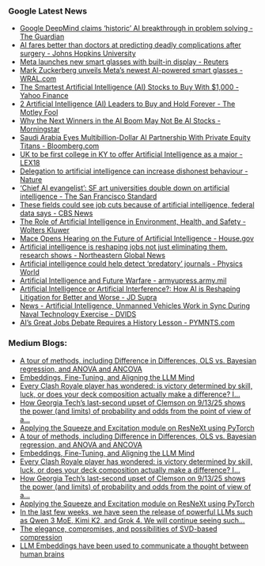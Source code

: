 ### Google Latest News
<!-- GOOGLE-NEWS-CONTENT:START -->

- [Google DeepMind claims ‘historic’ AI breakthrough in problem solving - The Guardian](https://news.google.com/rss/articles/CBMiuAFBVV95cUxPQ3JZUk1WRlNTY3RlX3hrbEJuSWhvX0RSM0N4d3pUTnFUNG1xWE1yWHBWdzFoQzVXc19MRkZMMGViQ2pZek9PbHB6U0VpWHVCRjltQW40S3F0U29lbWlLcVpYamY3bW50M013N3VUZkFhMUg3cXZ4Tm1PR05KUGVyRmdaWjVSZEZCdFkydjFkRjBfNHlMTFFWZG9XeWdqc3JlbFU4dVZHQ3Z1alRyazQxTjZYYkJDWHRw?oc=5)
- [AI fares better than doctors at predicting deadly complications after surgery - Johns Hopkins University](https://news.google.com/rss/articles/CBMilgFBVV95cUxNSnBIVGQ4dDQzN0t6MDRBUnhoeno1aENZUWt3NFFJSk5xTzhjM2NmYmxjLXF3X3ZhMktER3JKOXVucnBGRWVTeTBNY0ZRYS0td0J4Q0U0OHQyNTQ2dmtseDM3N3NULXlCVWN3STc3UW84RmxLSk95NXRLci1MWUdPYjd1YXN1YkJ5VWhSNzJtbU0xUjRnSmc?oc=5)
- [Meta launches new smart glasses with built-in display - Reuters](https://news.google.com/rss/articles/CBMisgFBVV95cUxOenlJajdQeDlDRm1lQU9DMElBZWJObnNNeTdWNGxxMG5CTVluUGRXTFQzRldEcTdqYUg2UlZNVnBhbDY5VXFYODE5dFBSRkM0bDVZQWlRV3ZuVVNUcHRtczRCX0lKZHNIWDZWSGhwZU9MSGlqZDRXX0t4dzJvalVaMHV6Vm1iNDNYM1JKQmVIZ3BZc01aV2Y0WlN2anNVeWF4SWl0ZVlaWVR5TFFWTzl0WmNn?oc=5)
- [Mark Zuckerberg unveils Meta’s newest AI-powered smart glasses - WRAL.com](https://news.google.com/rss/articles/CBMipwFBVV95cUxNM0RMRVdkazFoa29QM2FuOURlbmY4UFEtdG9iWkpxRlg2WHNEUjZGaFZmSFppdktPcmo3YjRhVmJfaHdOcW90aGxPQnIwNHZGdUx3bjA3RlZ6SHhURmF0ZFdLTlpOTVlrSWhoSUFkTWdmMXB6bk1IUUJrSFF5bjRNcDBvYWo4VzIwM2NOSHlIUlhPb0ZjRExLQlcxNXBUeGlGWVdnMVZjMNIBSkFVX3lxTE5UVGRiUzdmNnpZcDJwX1kwT1lCYTVmQWdZSnU1RFdCb0lKNVVGX09uT1dldEFrWHg3R3dLM1JLUjZoNzFndlJPSDV3?oc=5)
- [The Smartest Artificial Intelligence (AI) Stocks to Buy With $1,000 - Yahoo Finance](https://news.google.com/rss/articles/CBMikgFBVV95cUxPTVJWNGtiNGJQWDlLSlF0Ri1fNGhEd1BEMzBvVFZtanlwQmp1ZUpJRkdtMDYtQlRPLXlHSEZRNW5jZENzYjJ5X1BMcW10SGZfMTZsWENiSHY1bTlnZExQTU51UFlKbnVZSEFza0pBdXcyRFJqamk4bGdrRUd3QW1lN1pSMTVzNklqanBuQW5mYUYzUQ?oc=5)
- [2 Artificial Intelligence (AI) Leaders to Buy and Hold Forever - The Motley Fool](https://news.google.com/rss/articles/CBMilAFBVV95cUxNdEw3VDllU0hIODhvVG0xODNHVmRmR195eDRkRXB5eTNCT243Q1ZHSkpOeUl2QmczdXpYWHVPZ2hlak9MakJDZEdBbUFUXzktZEV3TzFVdmNnalBfSGJxWTlUbXZCb2R5RGhENjd2VnROWGdZT3NteXdNOWRDTGJacS1pNGpHemZFNHNEeUQ4bm9fYk1P?oc=5)
- [Why the Next Winners in the AI Boom May Not Be AI Stocks - Morningstar](https://news.google.com/rss/articles/CBMihwFBVV95cUxNLWJJS3VOekw5U2JNYXp1Z202VGxDNzdnRk91X1FXS21LX3czd1pOVXZ6MGM3bUU3Wkw1TS1RSGgtWFl4R1hrcXJJMlBxaE9RN2RnQ3RpWG9DNi03bzl1OWluVkdyTmZ6OVVvSDZsNWV3T0o3UWo4ZFVJZ0UyWXNnUmQ4Mm45Y1k?oc=5)
- [Saudi Arabia Eyes Multibillion-Dollar AI Partnership With Private Equity Titans - Bloomberg.com](https://news.google.com/rss/articles/CBMixgFBVV95cUxOb2NXSlVwOGtaSmxtUlpnazhGeW5iUDBEMU95NGZ0UWxQMy1mZmU5VEp3Y25xM25IWGVXa2JHTFk5dVY3VGFTaWQ2dFA3cldrdWtES2ozWk9SYzRtM0x2eU40MkNCNWNzM3BCaTd1RS1scXFRRDQxUHNfcGlkVTY3eTF5MFpxM2lhcGN2OThCU1lvaUF5OFFPdl9aUlVOYWhDLTB1UFY5RkdvNnpmX1BraFJneFRreGU3dVJObnFHX3VjUG9uM2c?oc=5)
- [UK to be first college in KY to offer Artificial Intelligence as a major - LEX18](https://news.google.com/rss/articles/CBMiuAFBVV95cUxQbjlqcW1SVDdGRVROZVhjdDlqOVdZakloeWpVNDhuVzZTU0g4b2xCdjlrZFhRY1czaDlEZG1jSGJaWUlDUktEYW1WVVBmNG1NTTFZQlNwOExWNWJFMks2SFFybk5jb01jc1BNQWJDcDVTVUh4b3VuN09mN0UxazAwYlRheVE3bUlUbjJJYVpIczZDVUpyNm90QjItOGdNNGFVUEEtTENucHJVd3VWTjF1Vmd1OHhNR1Va?oc=5)
- [Delegation to artificial intelligence can increase dishonest behaviour - Nature](https://news.google.com/rss/articles/CBMiX0FVX3lxTE9vZndsUTNfdU9RWlJNWjhJNWpRMWhYZjZwZzN4eXhDSzYydGZtVjlzUy14SlRnMU9NUGJMTFFrXzNYUXR1SXVMd2JWa2l3b2FRY2VjTW9yelZfZHF1ZGlv?oc=5)
- [‘Chief AI evangelist’: SF art universities double down on artificial intelligence - The San Francisco Standard](https://news.google.com/rss/articles/CBMilwFBVV95cUxNNjlCV2NKNEhxdEZDcTFYaFZFNDJSbDF6bDFYLVR5U2puT21vNWRNU0N1cldQbk84NEg1RHRsVERCTVhsbEVkNjdUWVNoZTI1TFIwYUFoYzdud29Xd2tjZC1BNUh0bFd1bnN0T1VmUkNCWW1vdm1LQjl2bXlrQ014VkMweElmRDlqNmlqZUwtaUs1TmZUa3hj?oc=5)
- [These fields could see job cuts because of artificial intelligence, federal data says - CBS News](https://news.google.com/rss/articles/CBMif0FVX3lxTFBHcm4zRTNOWlNndEttZkwwaWpNbEpkclpvTHhWNi0xZDlwYkpTeERkMGM3bVZCamhCdUJkNHZNbm55OHlFaGRNbUlGX25PSlVWMFJTMW9hMWF1UE52UEl0akRTUl91RGJPN3QtUHBBaFB0YjZmY1pYNHRnNklxM3M?oc=5)
- [The Role of Artificial Intelligence in Environment, Health, and Safety - Wolters Kluwer](https://news.google.com/rss/articles/CBMiuAFBVV95cUxOYkoyWUdHYjJRWFM0YkQ0TE5yaVRfYUtiNU1Uc2w2YjJmWmlJTWJ2TnItTWRUWkVOQThYbzhnUEcweUNuaVhhNDdKREQ2TDhuYTZRX21TTXJVVDRJZ2Fjdnd1QjQ1aDhaT1A3RHJTQW9EQVp5dXZhOGFscFE2d0lOT2J0M1BrS2NpOWhSejJjdjluX3hKV1c2a3k0X1hzdXlLUVdZME1EcUdmZ3M4LWxYSERkczlVV3g2?oc=5)
- [Mace Opens Hearing on the Future of Artificial Intelligence - House.gov](https://news.google.com/rss/articles/CBMinAFBVV95cUxPX281M3RicjhkVXB5UG84NzM2cU50VWhBOGpCWEkyNVlTWFVQTnphMFhKWW51dHhrTjJrRkN2LS1XbGw3Vk5xOHp0WFRBam5OLVhTOVJoQkFfT3ZPelRjSWpyRzA2REc5czdWN3p1enpPc0x5T040VG41WFB1Ym5BLUpTTndvaEpUUG5fSFllc183eFp6QU1wTVd0THY?oc=5)
- [Artificial intelligence is reshaping jobs not just eliminating them, research shows - Northeastern Global News](https://news.google.com/rss/articles/CBMihwFBVV95cUxNbTF1QUhtZWYzUng3ZTdlaFNnUWQtZEFjNmJxbVBka0I0RnJSSFFPdjRoM0s4ME9zT1RmajNITHlvZjhKTU42eWV3OXlxUUdmNkM1ZWNoQmpDdVdSYzVURWFpQkl1M2RWRG1KTjI5N2tMd21xWTd1ajlYZ3N1OXA3My1XY0NYb0k?oc=5)
- [Artificial intelligence could help detect ‘predatory’ journals - Physics World](https://news.google.com/rss/articles/CBMikgFBVV95cUxQYW1lX1VCX01IV21RY29FazBCRnA1djhDR19QNkc0ZE16OVktZ1ZyNXRzdEdxX3JveTl5V2ZPTkRfMXpuMmtLUDk5U0d3RzBMTXBBVk5MYUZuaXc2MTRhMnI3azQxb1hGYWpqMHFPZGJBQ1R0ODRobC1UV0xsRFpmbDd6NEs0VkJwU2hzSWxha0Vvdw?oc=5)
- [Artificial Intelligence and Future Warfare - armyupress.army.mil](https://news.google.com/rss/articles/CBMivAFBVV95cUxOakVESUNBaXlUUnFZMGZ1VmktZWxfSFJiQXZoM2hDVzZLVzJwc3JMeHJIaDJ5UWtOSGNMR1RESXFra2stcnVyR0ZmLW5HRU9UeTI3WmhCb3VRcEtrTE9CczFZQlhtRmJfcmVNRXdNOWk0bTFyc0JHNkxTcFdfVkxwd3c3RGp1NzBuNzBaUHVHVEJoQTQyWTUxc0hvZnNhcHUwSTRYNTJ6THFrTE5HTE4zN3NCSDFOLW9YNHNQcw?oc=5)
- [Artificial Intelligence or Artificial Interference?: How AI is Reshaping Litigation for Better and Worse - JD Supra](https://news.google.com/rss/articles/CBMihwFBVV95cUxPaVNnbXhxTlQ0Z1ZZcTBKODhwb3FFdTM5RFBlbVZPczNzQzVsSmEyTnpzSTV6Z0t5a2RWOTdXV0dwWmo1WGY3NnJLdkJPeERTZmJNOHZQVEVxSUJtMzE5SkZiWEN4VlEwUXNGN2tRRURQeC1TeTkzc051czF2Vk1GalJNS1pRWG8?oc=5)
- [News - Artificial Intelligence, Unmanned Vehicles Work in Sync During Naval Technology Exercise - DVIDS](https://news.google.com/rss/articles/CBMivgFBVV95cUxONGFTSTR0VG5CWGhNSTBXU0cwUllLeTJRaDF3aTRHY3BnMGYyMHZ3VHRBV293UndrdmdzN1J1RjBrV0Q1cEpGWVNtUk85eU9HbDlaM1ZyZllLYllTY3JET0FUUkR0MVVNQTNCcDRQeXFCRWZhZjBXaXRlZXR5NWdNY3Nsd3BBQUc4cWVkY3R0aFE3ekVnR3lGN1pSTEdZd3VoajZSVTlPX0lkTzY1UV9oTlR4bExnOF9VaDc3UjR3?oc=5)
- [AI’s Great Jobs Debate Requires a History Lesson - PYMNTS.com](https://news.google.com/rss/articles/CBMipAFBVV95cUxNMl9aYThrTGc5bVBKWjJJbkowdUhGTWx6cWZoeERUazNnQ3RiNm1jY040aVBLQUYwUUFBN2xnLVJZZzZoODRtS3MyQWRLMjNsb0JKZUJtV29TWmhfYUlQRm9oRFd4SE9VdmNhZHpQZ0lnZkc3aDB1eGpOZmpnYkEyalQzV2U3cHhoVzhraHE1LW51ZVkxX19CWWZMLUxhOVZzSTJMcQ?oc=5)<!-- GOOGLE-NEWS-CONTENT:END -->

### Medium Blogs:
<!-- MEDIUM-CONTENT:START -->

- [A tour of methods, including Difference in Differences, OLS vs. Bayesian regression, and ANOVA and ANCOVA](https://medium.com/towards-artificial-intelligence/measuring-uplift-without-randomised-control-a-quick-and-practical-guide-8a9425da9d96?source=topic_portal---recommended_stories---machine_learning---0-107--------------------52165b2e_2749_4ce7_b8e5_d5ea05059b8f--------------)
- [Embeddings, Fine-Tuning, and Aligning the LLM Mind](https://medium.com/ai-advances/learning-to-understand-979110e3b3c3?source=topic_portal---recommended_stories---machine_learning---1-107--------------------52165b2e_2749_4ce7_b8e5_d5ea05059b8f--------------)
- [Every Clash Royale player has wondered: is victory determined by skill, luck, or does your deck composition actually make a difference? I…](https://medium.com/@jdleo/i-trained-ai-on-70-200-clash-royale-battles-to-settle-the-ultimate-debate-does-your-deck-actually-2e10fc27eff6?source=topic_portal---recommended_stories---machine_learning---2-107--------------------52165b2e_2749_4ce7_b8e5_d5ea05059b8f--------------)
- [How Georgia Tech’s last-second upset of Clemson on 9/13/25 shows the power (and limits) of probability and odds from the point of view of a…](https://medium.com/@marketingdatascience/when-data-meets-the-gridiron-understanding-college-football-odds-with-georgia-tech-vs-clemson-5a78992eb616?source=topic_portal---recommended_stories---machine_learning---3-107--------------------52165b2e_2749_4ce7_b8e5_d5ea05059b8f--------------)
- [Applying the Squeeze and Excitation module on ResNeXt using PyTorch](https://medium.com/ai-advances/senet-paper-walkthrough-the-channel-wise-attention-8ac72b9cc252?source=topic_portal---recommended_stories---machine_learning---4-107--------------------52165b2e_2749_4ce7_b8e5_d5ea05059b8f--------------)
- [A tour of methods, including Difference in Differences, OLS vs. Bayesian regression, and ANOVA and ANCOVA](https://medium.com/towards-artificial-intelligence/measuring-uplift-without-randomised-control-a-quick-and-practical-guide-8a9425da9d96?source=topic_portal---recommended_stories---machine_learning---0-107--------------------52165b2e_2749_4ce7_b8e5_d5ea05059b8f--------------)
- [Embeddings, Fine-Tuning, and Aligning the LLM Mind](https://medium.com/ai-advances/learning-to-understand-979110e3b3c3?source=topic_portal---recommended_stories---machine_learning---1-107--------------------52165b2e_2749_4ce7_b8e5_d5ea05059b8f--------------)
- [Every Clash Royale player has wondered: is victory determined by skill, luck, or does your deck composition actually make a difference? I…](https://medium.com/@jdleo/i-trained-ai-on-70-200-clash-royale-battles-to-settle-the-ultimate-debate-does-your-deck-actually-2e10fc27eff6?source=topic_portal---recommended_stories---machine_learning---2-107--------------------52165b2e_2749_4ce7_b8e5_d5ea05059b8f--------------)
- [How Georgia Tech’s last-second upset of Clemson on 9/13/25 shows the power (and limits) of probability and odds from the point of view of a…](https://medium.com/@marketingdatascience/when-data-meets-the-gridiron-understanding-college-football-odds-with-georgia-tech-vs-clemson-5a78992eb616?source=topic_portal---recommended_stories---machine_learning---3-107--------------------52165b2e_2749_4ce7_b8e5_d5ea05059b8f--------------)
- [Applying the Squeeze and Excitation module on ResNeXt using PyTorch](https://medium.com/ai-advances/senet-paper-walkthrough-the-channel-wise-attention-8ac72b9cc252?source=topic_portal---recommended_stories---machine_learning---4-107--------------------52165b2e_2749_4ce7_b8e5_d5ea05059b8f--------------)
- [In the last few weeks, we have seen the release of powerful LLMs such as Qwen 3 MoE, Kimi K2, and Grok 4. We will continue seeing such…](https://medium.com/towards-artificial-intelligence/discovering-top-3-frontier-llms-through-benchmarking-arc-agi-3-f052fafc10cc?source=topic_portal---recommended_stories---machine_learning---5-107--------------------52165b2e_2749_4ce7_b8e5_d5ea05059b8f--------------)
- [The elegance, compromises, and possibilities of SVD-based compression](https://medium.com/@puspitachy2000/beyond-jpeg-compressing-images-with-singular-value-decomposition-a38b1176b17e?source=topic_portal---recommended_stories---machine_learning---6-107--------------------52165b2e_2749_4ce7_b8e5_d5ea05059b8f--------------)
- [LLM Embeddings have been used to communicate a thought between human brains](https://medium.com/ai-advances/is-there-a-better-to-way-to-communicate-our-thoughts-49aa9d070796?source=topic_portal---recommended_stories---machine_learning---7-107--------------------52165b2e_2749_4ce7_b8e5_d5ea05059b8f--------------)<!-- MEDIUM-CONTENT:END -->
